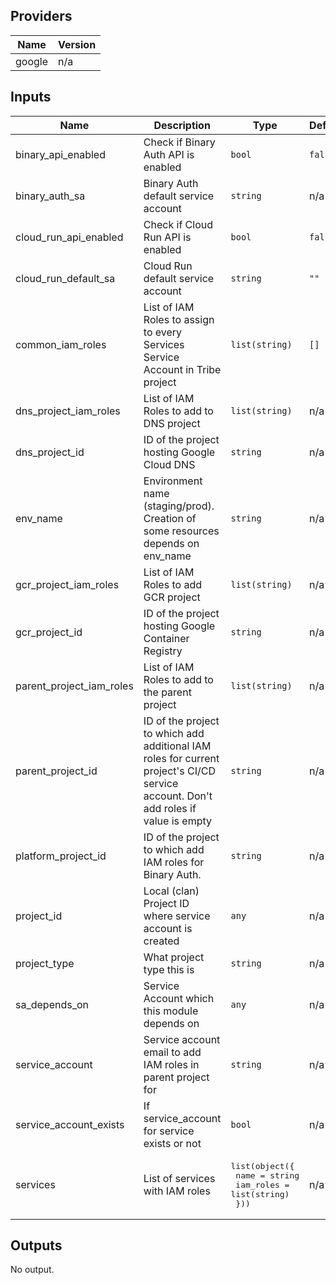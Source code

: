 ## Providers

| Name | Version |
|------|---------|
| google | n/a |

## Inputs

| Name | Description | Type | Default | Required |
|------|-------------|------|---------|:--------:|
| binary\_api\_enabled | Check if Binary Auth API is enabled | `bool` | `false` | no |
| binary\_auth\_sa | Binary Auth default service account | `string` | n/a | yes |
| cloud\_run\_api\_enabled | Check if Cloud Run API is enabled | `bool` | `false` | no |
| cloud\_run\_default\_sa | Cloud Run default service account | `string` | `""` | no |
| common\_iam\_roles | List of IAM Roles to assign to every Services Service Account in Tribe project | `list(string)` | `[]` | no |
| dns\_project\_iam\_roles | List of IAM Roles to add to DNS project | `list(string)` | n/a | yes |
| dns\_project\_id | ID of the project hosting Google Cloud DNS | `string` | n/a | yes |
| env\_name | Environment name (staging/prod). Creation of some resources depends on env\_name | `string` | n/a | yes |
| gcr\_project\_iam\_roles | List of IAM Roles to add GCR project | `list(string)` | n/a | yes |
| gcr\_project\_id | ID of the project hosting Google Container Registry | `string` | n/a | yes |
| parent\_project\_iam\_roles | List of IAM Roles to add to the parent project | `list(string)` | n/a | yes |
| parent\_project\_id | ID of the project to which add additional IAM roles for current project's CI/CD service account. Don't add roles if value is empty | `string` | n/a | yes |
| platform\_project\_id | ID of the project to which add IAM roles for Binary Auth. | `string` | n/a | yes |
| project\_id | Local (clan) Project ID where service account is created | `any` | n/a | yes |
| project\_type | What project type this is | `string` | n/a | yes |
| sa\_depends\_on | Service Account which this module depends on | `any` | n/a | yes |
| service\_account | Service account email to add IAM roles in parent project for | `string` | n/a | yes |
| service\_account\_exists | If service\_account for service exists or not | `bool` | n/a | yes |
| services | List of services with IAM roles | <pre>list(object({<br>    name      = string<br>    iam_roles = list(string)<br>  }))</pre> | n/a | yes |

## Outputs

No output.
